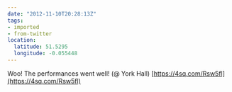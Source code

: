 ```yaml
---
date: "2012-11-10T20:28:13Z"
tags:
- imported
- from-twitter
location:
  latitude: 51.5295
  longitude: -0.055448
---
```

Woo! The performances went well! \(@ York Hall) [https://4sq.com/Rsw5fl](https://4sq.com/Rsw5fl)
